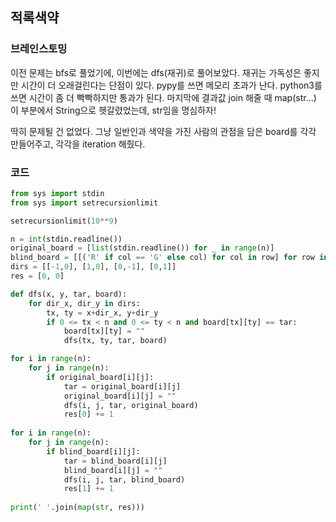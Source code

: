 ## 적록색약


### 브레인스토밍

이전 문제는 bfs로 풀었기에, 이번에는 dfs(재귀)로 풀어보았다. 재귀는 가독성은 좋지만 시간이 더 오래걸린다는 단점이 있다. pypy를 쓰면 메모리 초과가 난다. python3를 쓰면 시간이 좀 더 빡빡하지만 통과가 된다. 마지막에 결과값 join 해줄 때 map(str...) 이 부분에서 String으로 헷갈렸었는데, str임을 명심하자!  

딱히 문제될 건 없었다. 그냥 일반인과 색약을 가진 사람의 관점을 담은 board를 각각 만들어주고, 각각을 iteration 해줬다.


### 코드

```python
from sys import stdin
from sys import setrecursionlimit

setrecursionlimit(10**9)

n = int(stdin.readline())
original_board = [list(stdin.readline()) for _ in range(n)]
blind_board = [[('R' if col == 'G' else col) for col in row] for row in original_board]
dirs = [[-1,0], [1,0], [0,-1], [0,1]]
res = [0, 0]

def dfs(x, y, tar, board):
    for dir_x, dir_y in dirs:
        tx, ty = x+dir_x, y+dir_y
        if 0 <= tx < n and 0 <= ty < n and board[tx][ty] == tar:
            board[tx][ty] = ""
            dfs(tx, ty, tar, board)

for i in range(n):
    for j in range(n):
        if original_board[i][j]:
            tar = original_board[i][j]
            original_board[i][j] = ""
            dfs(i, j, tar, original_board)
            res[0] += 1
            
for i in range(n):
    for j in range(n):
        if blind_board[i][j]:
            tar = blind_board[i][j]
            blind_board[i][j] = ""
            dfs(i, j, tar, blind_board)
            res[1] += 1
            
print(' '.join(map(str, res)))
```
